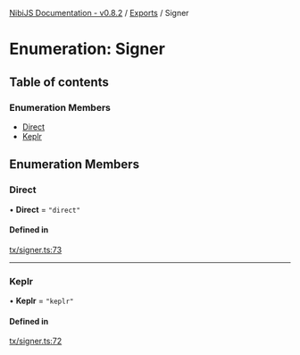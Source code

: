 [NibiJS Documentation - v0.8.2](../intro.md) / [Exports](../modules.md) / Signer

# Enumeration: Signer

## Table of contents

### Enumeration Members

- [Direct](Signer.md#direct)
- [Keplr](Signer.md#keplr)

## Enumeration Members

### Direct

• **Direct** = ``"direct"``

#### Defined in

[tx/signer.ts:73](https://github.com/NibiruChain/ts-sdk/blob/338fbe5/packages/nibijs/src/tx/signer.ts#L73)

___

### Keplr

• **Keplr** = ``"keplr"``

#### Defined in

[tx/signer.ts:72](https://github.com/NibiruChain/ts-sdk/blob/338fbe5/packages/nibijs/src/tx/signer.ts#L72)

